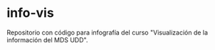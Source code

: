 # info-vis
Repositorio con código para infografía del curso "Visualización de la información del MDS UDD".
